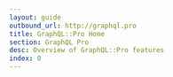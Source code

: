 ```yaml
---
layout: guide
outbound_url: http://graphql.pro
title: GraphQL::Pro Home
section: GraphQL Pro
desc: Overview of GraphQL::Pro features
index: 0
---
```

